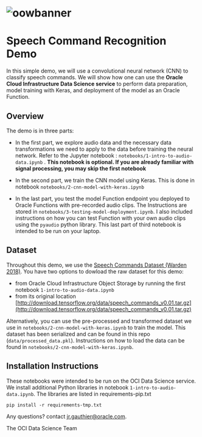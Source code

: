 # ![oowbanner](https://objectstorage.us-ashburn-1.oraclecloud.com/p/Hybywve1ppjSVxMZpUu2PU1R1p6CAvY9FDrv6gJPpOM/n/bigdatadatasciencelarge/b/hosted-datascience-docs/o/oracle-cloud-infrastructure.png)

# Speech Command Recognition Demo

In this simple demo, we will use a convolutional neural network (CNN) to classify speech commands. We will show how one can use 
the **Oracle Cloud Infrastructure Data Science service** to perform data preparation, model training with Keras, and deployment of the model as an Oracle Function. 

## Overview 

The demo is in three parts:

* In the first part, we explore audio data and the necessary data transformations we need to apply to the data before training the neural network. Refer to the Jupyter notebook : `notebooks/1-intro-to-audio-data.ipynb` . **This notebook is optional. If you are already familiar with signal processing, you may skip the first notebook** 

* In the second part, we train the CNN model using Keras. This is done in notebook `notebooks/2-cnn-model-with-keras.ipynb`

* In the last part, you test the model Function endpoint you deployed to Oracle Functions with pre-recorded audio clips. The Instructions are stored in `notebooks/3-testing-model-deployment.ipynb`. I also included instructions on how you can test Function with your own audio clips using the `pyaudio` python library. This last part of third notebook is intended to be run on your laptop.

## Dataset 

Throughout this demo, we use the [Speech Commands Dataset (Warden 2018)](https://arxiv.org/abs/1804.03209). You have two options to dowload the raw dataset for this demo: 
* from Oracle Cloud Infrastructure Object Storage by running the first notebook `1-intro-to-audio-data.ipynb`
* from its original location [http://download.tensorflow.org/data/speech_commands_v0.01.tar.gz](http://download.tensorflow.org/data/speech_commands_v0.01.tar.gz) 

Alternatively, you can use the pre-processed and transformed dataset we use in `notebooks/2-cnn-model-with-keras.ipynb` to train the model. This dataset has been serialized and can be found in this repo (`data/processed_data.pkl`). Instructions on how to load the data can be found in `notebooks/2-cnn-model-with-keras.ipynb`. 

## Installation Instructions 

These notebooks were intended to be run on the OCI Data Science service. We install additional Python libraries 
in notebook `1-intro-to-audio-data.ipynb`. The libraries are listed in requirements-pip.txt

```
pip install -r requirements-tmp.txt
```

Any questions? contact jr.gauthier@oracle.com. 

The OCI Data Science Team 
